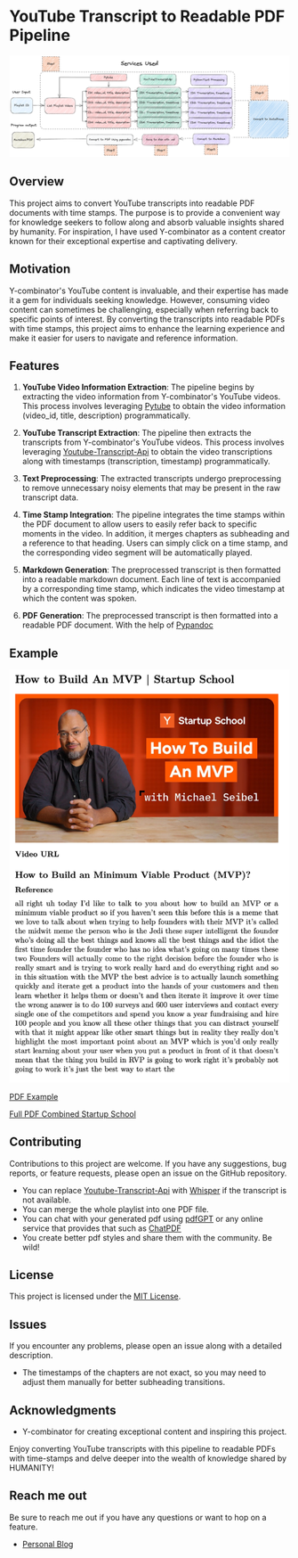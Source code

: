 # YouTube Transcript to Readable PDF Pipeline
![Pipeline](image.png)
## Overview
This project aims to convert YouTube transcripts into readable PDF documents with time stamps. The purpose is to provide a convenient way for knowledge seekers to follow along and absorb valuable insights shared by humanity. For inspiration, I have used Y-combinator as a content creator known for their exceptional expertise and captivating delivery.

## Motivation
Y-combinator's YouTube content is invaluable, and their expertise has made it a gem for individuals seeking knowledge. However, consuming video content can sometimes be challenging, especially when referring back to specific points of interest. By converting the transcripts into readable PDFs with time stamps, this project aims to enhance the learning experience and make it easier for users to navigate and reference information.

## Features
1. **YouTube Video Information Extraction**: The pipeline begins by extracting the video information from Y-combinator's YouTube videos. This process involves leveraging [Pytube](https://pytube.io/en/latest/) to obtain the video information (video_id, title, description) programmatically.

2. **YouTube Transcript Extraction**: The pipeline then extracts the transcripts from Y-combinator's YouTube videos. This process involves leveraging [Youtube-Transcript-Api](https://pypi.org/project/youtube-transcript-api/) to obtain the video transcriptions along with timestamps (transcription, timestamp) programmatically.

3. **Text Preprocessing**: The extracted transcripts undergo preprocessing to remove unnecessary noisy elements that may be present in the raw transcript data.

4. **Time Stamp Integration**: The pipeline integrates the time stamps within the PDF document to allow users to easily refer back to specific moments in the video. In addition, it merges chapters as subheading and a reference to that heading. Users can simply click on a time stamp, and the corresponding video segment will be automatically played.
   
5. **Markdown Generation**: The preprocessed transcript is then formatted into a readable markdown document. Each line of text is accompanied by a corresponding time stamp, which indicates the video timestamp at which the content was spoken.


6. **PDF Generation**: The preprocessed transcript is then formatted into a readable PDF document. With the help of [Pypandoc](https://pypi.org/project/pypandoc/)

## Example
![Alt text](example.png)

[PDF Example](./pdfs/How%20to%20Build%20An%20MVP%20%7C%20Startup%20School.pdf)

[Full PDF Combined Startup School](./Startup-School.pdf)
## Contributing
Contributions to this project are welcome. If you have any suggestions, bug reports, or feature requests, please open an issue on the GitHub repository.
- You can replace [Youtube-Transcript-Api](https://pypi.org/project/youtube-transcript-api/) with [Whisper](https://github.com/openai/whisper) if the transcript is not available.
- You can merge the whole playlist into one PDF file.
- You can chat with your generated pdf using [pdfGPT](https://github.com/bhaskatripathi/pdfGPT) or any online service that provides that such as [ChatPDF](https://www.chatpdf.com/)
- You create better pdf styles and share them with the community. Be wild!
## License
This project is licensed under the [MIT License](LICENSE).

## Issues
If you encounter any problems, please open an issue along with a detailed description. 
- The timestamps of the chapters are not exact, so you may need to adjust them manually for better subheading transitions.
## Acknowledgments
- Y-combinator for creating exceptional content and inspiring this project.

Enjoy converting YouTube transcripts with this pipeline to readable PDFs with time-stamps and delve deeper into the wealth of knowledge shared by HUMANITY!

## Reach me out
Be sure to reach me out if you have any questions or want to hop on a feature.
- [Personal Blog](https://creativeself0.github.io/)
